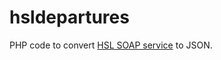 hsldepartures
=============

PHP code to convert [HSL SOAP service](http://developer.reittiopas.fi/media/Omat_Lahdot_v101.pdf) to JSON.
